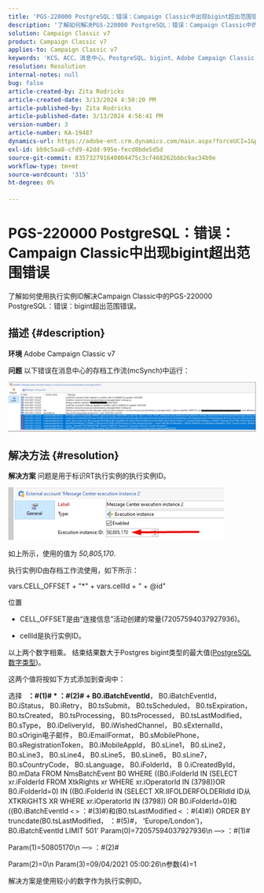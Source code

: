 ```yaml
---
title: 'PGS-220000 PostgreSQL：错误：Campaign Classic中出现bigint超出范围错误'
description: '了解如何解决PGS-220000 PostgreSQL：错误：Campaign Classic中的bigint超出范围错误'
solution: Campaign Classic v7
product: Campaign Classic v7
applies-to: Campaign Classic v7
keywords: 'KCS、ACC、消息中心、PostgreSQL、bigint、Adobe Campaign Classic v7、PGS-220000、错误：bigint超出范围、故障排除'
resolution: Resolution
internal-notes: null
bug: false
article-created-by: Zita Rodricks
article-created-date: 3/13/2024 4:50:20 PM
article-published-by: Zita Rodricks
article-published-date: 3/13/2024 4:56:41 PM
version-number: 3
article-number: KA-19487
dynamics-url: https://adobe-ent.crm.dynamics.com/main.aspx?forceUCI=1&pagetype=entityrecord&etn=knowledgearticle&id=f1155bc4-59e1-ee11-904d-6045bd0065b6
exl-id: bb9c5aa8-cfd9-42dd-995e-fecd8bde5d5d
source-git-commit: 835732791640004475c3cf468262bbbc9ac34b9e
workflow-type: tm+mt
source-wordcount: '315'
ht-degree: 0%

---
```


# PGS-220000 PostgreSQL：错误：Campaign Classic中出现bigint超出范围错误


了解如何使用执行实例ID解决Campaign Classic中的PGS-220000 PostgreSQL：错误：bigint超出范围错误。

## 描述 {#description}


<b>环境</b>
Adobe Campaign Classic v7

<b>问题</b>
以下错误在消息中心的存档工作流(mcSynch)中运行：

![](assets/___f3155bc4-59e1-ee11-904d-6045bd0065b6___.png)




## 解决方法 {#resolution}


<b>解决方案</b>
问题是用于标识RT执行实例的执行实例ID。

![](assets/b19e48ed-65d1-ec11-a7b5-00224809c556.png)

如上所示，使用的值为 *50,805,170*.

执行实例ID由存档工作流使用，如下所示：

vars.CELL_OFFSET + &quot;\*&quot; + vars.cellId + &quot; + @id&quot;

位置

- CELL_OFFSET是由“连接信息”活动创建的常量(72057594037927936)。

- cellId是执行实例ID。

以上两个数字相乘。 结束结果数大于Postgres bigint类型的最大值([PostgreSQL数字类型](https://www.postgresql.org/docs/10/datatype-numeric.html))。

这两个值将按如下方式添加到查询中：

选择   <b>：#(1)# \* ：#(2)# + B0.iBatchEventId</b>， B0.iBatchEventId， B0.iStatus， B0.iRetry， B0.tsSubmit， B0.tsScheduled， B0.tsExpiration， B0.tsCreated， B0.tsProcessing， B0.tsProcessed， B0.tsLastModified， B0.sType， B0.iDeliveryId， B0.iWishedChannel， B0.sExternalId， B0.sOrigin电子邮件， B0.iEmailFormat， B0.sMobilePhone， B0.sRegistrationToken， B0.iMobileAppId， B0.sLine1， B0.sLine2， B0.sLine3， B0.sLine4， B0.sLine5， B0.sLine6， B0.sLine7， B0.sCountryCode， B0.sLanguage， B0.iFolderId， B 0.iCreatedById， B0.mData FROM NmsBatchEvent B0 WHERE ((B0.iFolderId IN (SELECT xr.iFolderId FROM XtkRights xr WHERE xr.iOperatorId IN (3798))OR B0.iFolderId=0) IN ((B0.iFolderId IN (SELECT XR.IIFOLDERFOLDERIdId ID从XTKRiGHTS XR WHERE xr.iOperatorId IN (3798)) OR B0.iFolderId=0)和((B0.iBatchEventId `<` `>`  ：#(3)#)和(B0.tsLastModified `<`  ：#(4)#)) ORDER BY truncdate(B0.tsLastModified， ：#(5)#， &#39;Europe/London&#39;)， B0.iBatchEventId LIMIT 501&#39; Param(0)=72057594037927936\n —`>`  ：#(1)#

Param(1)=50805170\n —`>`  ：#(2)#

Param(2)=0\n Param(3)=09/04/2021 05:00:26\n参数(4)=1

解决方案是使用较小的数字作为执行实例ID。
